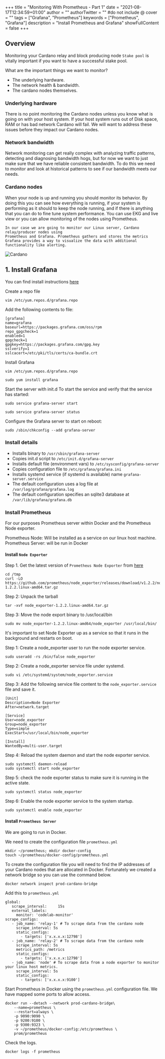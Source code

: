 +++
title = "Monitoring With Prometheus - Part 1"
date = "2021-08-17T12:34:59+01:00"
author = ""
authorTwitter = "" #do not include @
cover = ""
tags = ["Grafana", "Prometheus"]
keywords = ["Prometheus", "Grafana"]
description = "Install Prometheus and Grafana"
showFullContent = false
+++

## Overview

Monitoring your Cardano relay and block producing node `Stake pool` is vitally important if you want to have a successful stake pool.

What are the important things we want to monitor?

- The underlying hardware.
- The network health & bandwidth.
- The cardano nodes themselves.

### Underlying hardware

There is no point monitoring the Cardano nodes unless you know what is going on with your host system. If your host system runs out of Disk space, RAM or has bad network Cardano will fail.
We will want to address these issues before they impact our Cardano nodes.

### Network bandwidth

Network monitoring can get really complex with analyzing traffic patterns, detecting and diagnosing bandwidth hogs, but for now we want to just make sure that we have reliable consistent bandwidth. To do this we need to monitor and look at historical patterns to see if our bandwidth meets our needs.

### Cardano nodes

When your node is up and running you should monitor its behavior. By doing this you can see how everything is running, if your system is performing as it should to keep the node running, and if there is anything that you can do to fine tune system performance.
You can use EKG and live view or you can allow monitoring of the nodes using Prometheus.

    In our case we are going to monitor our Linux server, Cardano relay/producer nodes using 
    Prometheus and Grafana. Prometheus gathers and stores the metrics
    Grafana provides a way to visualize the data with additional functionality like alerting.

![Cardano](/img/monitoring.png)

## 1. Install Grafana

You can find install instructions [here](https://grafana.com/docs/grafana/latest/installation/rpm/)

Create a repo file

```shell
vim /etc/yum.repos.d/grafana.repo
```

Add the following contents to file:

```shell
[grafana]
name=grafana
baseurl=https://packages.grafana.com/oss/rpm
repo_gpgcheck=1
enabled=1
gpgcheck=1
gpgkey=https://packages.grafana.com/gpg.key
sslverify=1
sslcacert=/etc/pki/tls/certs/ca-bundle.crt
```

Install Grafana

```shell
vim /etc/yum.repos.d/grafana.repo
```

```shell
sudo yum install grafana
```

Start the server with init.d
To start the service and verify that the service has started:

```shell
sudo service grafana-server start
```

```shell
sudo service grafana-server status
```

Configure the Grafana server to start on reboot:

```shell
sudo /sbin/chkconfig --add grafana-server
```

### Install details

- Installs binary to `/usr/sbin/grafana-server`
- Copies init.d script to `/etc/init.d/grafana-server`
- Installs default file (environment vars) to `/etc/sysconfig/grafana-server`
- Copies configuration file to `/etc/grafana/grafana.ini`
- Installs systemd service (if systemd is available) name `grafana-server.service`
- The default configuration uses a log file at `/var/log/grafana/grafana.log`
- The default configuration specifies an sqlite3 database at `/var/lib/grafana/grafana.db`

### Install Prometheus

For our purposes Prometheus server within Docker and the Prometheus Node exporter.

Prometheus Node: Will be installed as a service on our linux host machine.
Prometheus Server: will be run in Docker

#### Install `Node Exporter`

Step 1. Get the latest version of `Prometheus Node Exporter` from [here](https://prometheus.io/download/)
````shell
cd /tmp
curl -LO https://github.com/prometheus/node_exporter/releases/download/v1.2.2/node_exporter-1.2.2.linux-amd64.tar.gz
````

Step 2: Unpack the tarball
````shell
tar -xvf node_exporter-1.2.2.linux-amd64.tar.gz
````

Step 3: Move the node export binary to /usr/local/bin
````shell
sudo mv node_exporter-1.2.2.linux-amd64/node_exporter /usr/local/bin/
````

It's important to set Node Exporter up as a service so that it runs in the background and restarts on boot.

Step 1: Create a node_exporter user to run the node exporter service.
````shell
sudo useradd -rs /bin/false node_exporter
````

Step 2: Create a node_exporter service file under systemd.
````shell
sudo vi /etc/systemd/system/node_exporter.service
````

Step 3: Add the following service file content to the `node_exporter.service` file and save it.
````shell
[Unit]
Description=Node Exporter
After=network.target

[Service]
User=node_exporter
Group=node_exporter
Type=simple
ExecStart=/usr/local/bin/node_exporter

[Install]
WantedBy=multi-user.target
````

Step 4: Reload the system daemon and start the node exporter service.
````shell
sudo systemctl daemon-reload
sudo systemctl start node_exporter
````

Step 5: check the node exporter status to make sure it is running in the active state.
````shell
sudo systemctl status node_exporter
````

Step 6: Enable the node exporter service to the system startup.
````shell
sudo systemctl enable node_exporter
````

#### Install `Prometheus Server`

We are going to run in Docker.

We need to create the configuration file `prometheus.yml`

```shell
mkdir ~/prometheus; mkdir docker-config
touch ~/prometheus/docker-config/prometheus.yml
```

To create the configuration file you will need to find the IP addresses of your Cardano nodes that are allocated in Docker. Fortunately we created a network bridge so you can use the command below.

```shell
docker network inspect prod-cardano-bridge
```

Add this to `prometheus.yml`
````shell
global:
   scrape_interval:     15s
   external_labels:
     monitor: 'codelab-monitor'
scrape_configs:
   - job_name: 'relay-1' # To scrape data from the cardano node
     scrape_interval: 5s
     static_configs:
       - targets: ['x.x.x.x:12798']
   - job_name: 'relay-2' # To scrape data from the cardano node
     scrape_interval: 5s
     metrics_path: /metrics
     static_configs:
       - targets: ['x.x.x.x:12798']
   - job_name: 'node' # To scrape data from a node exporter to monitor your linux host metrics.
     scrape_interval: 5s
     static_configs:
       - targets: ['x.x.x.x:9100']
````

Start Prometheus in Docker using the `prometheus.yml` configuration file. We have mapped some ports to allow access.

````shell
docker run --detach --network prod-cardano-bridge\
    --name=prometheus \
    --restart=always \
    -p 9090:9090 \
    -p 9200:9100 \
    -p 9300:9323 \
    -v ~/prometheus/docker-config:/etc/prometheus \
    prom/prometheus
````

Check the logs.
````shell
docker logs -f prometheus
````
